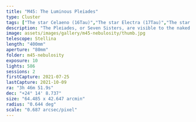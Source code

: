 ```yaml
---
title: "M45: The Luminous Pleiades"
type: Cluster
tags: ["The star Celaeno (16Tau)","The star Electra (17Tau)","The star Taygeta (19Tau)","The star Sterope I (21Tau)","The star Merope (23Tau)","The star ηTau","The star Atlas (27Tau)","The star Pleione (28Tau)","NGC1432","IC349","Barnard's Merope Nebula","Maia Nebula", "M45"]
description: "The Pleiades, or Seven Sisters, are visible to the naked eye, resolve in binoculars and can be captured by regular cameras. This is the first time I've collected enough exposure to capture the delicate nebulosity that surrounds these beautiful blue stars."
image: assets/images/gallery/m45-nebulosity/thumb.jpg
telescope: Stellina
length: "400mm"
aperture: "80mm"
folder: m45-nebulosity
exposure: 10
lights: 586
sessions: 2
firstCapture: 2021-07-25
lastCapture: 2021-10-09
ra: "3h 46m 51.9s"
dec: "+24° 14' 8.737"
size: "64.485 x 42.647 arcmin"
radius: "0.644 deg"
scale: "0.687 arcsec/pixel"
---
```

